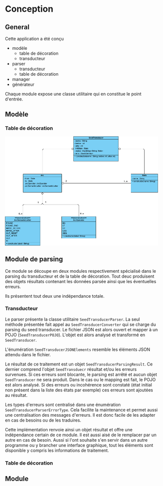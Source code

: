 # Conception


## General

Cette application a été conçu 
- modèle
    - table de décoration
    - transducteur
- parser
    - transducteur
    - table de décoration
- manager
- générateur

Chaque module expose une classe utilitaire qui en constitue le point d'entrée.

## Modèle

### Table de décoration

![Série temporelle](img/SeedTransducer.png)

## Module de parsing

Ce module se découpe en deux modules respectivement spécialisé dans le parsing du transducteur et de la table de décoration. 
Tout deuc produisent des objets résultats contenant les données parsée ainsi que les éventuelles erreurs. 

Ils présentent tout deux une indépendance totale.

### Transducteur

Le parser présente la classe utilitaire `SeedTransducerParser`. La seul méthode présentée fait appel au `SeedTransducerConverter` 
qui se charge du parsing du seed transducer. Le fichier JSON est alors ouvert et mapper à un POJO (`SeedTransducerPOJO`).
L'objet est alors analysé et transformé en `SeedTransducer`.

L'énumération `SeedTransducerJSONElements` resemble les éléments JSON attendu dans le fichier.
 
Le résultat de ce traitement est un objet `SeedTransducerParsingResult`. Ce dernier comprend l'objet `SeedTransduecr`
résultat et/ou les erreurs survenues. Si ces erreurs sont blocante, le parsing est arrêté et aucun objet
`SeedTransducer` ne sera produit. Dans le cas ou le mapping est fait, le POJO est alors analysé. Si des erreurs
ou incohérence sont constaté (état initial non présent dans la liste des états par exemple) ces erreurs
sont ajoutées au résultat. 

Les types d'erreurs sont centralisé dans une énumération `SeedTransducerParserErrorType`. Cela facilite la maintenance
et permet aussi une centralisation des messages d'erreurs. Il est donc facile de les adapter en cas de besoins ou 
de les traduires.

Cette implémentation renvoie ainsi un objet résultat et offre une indépendance certain de ce module. 
Il est aussi aisé de le remplacer par un autre en cas de besoin. 
Aussi si l'ont souhaite s'en servir dans un autre programme ou y brancher une interface graphique, tout les 
éléments sont disponible y compris les informations de traitement. 


### Table de décoration

## Module 